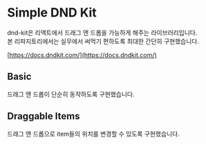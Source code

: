 # Simple DND Kit

dnd-kit은 리액트에서 드래그 앤 드롭을 가능하게 해주는 라이브러리입니다.\
본 리파지토리에서는 실무에서 써먹기 편하도록 최대한 간단히 구현했습니다.

[https://docs.dndkit.com/](https://docs.dndkit.com/)

## Basic

드래그 앤 드롭이 단순히 동작하도록 구현했습니다.

## Draggable Items

드래그 앤 드롭으로 item들의 위치를 변경할 수 있도록 구현했습니다.
